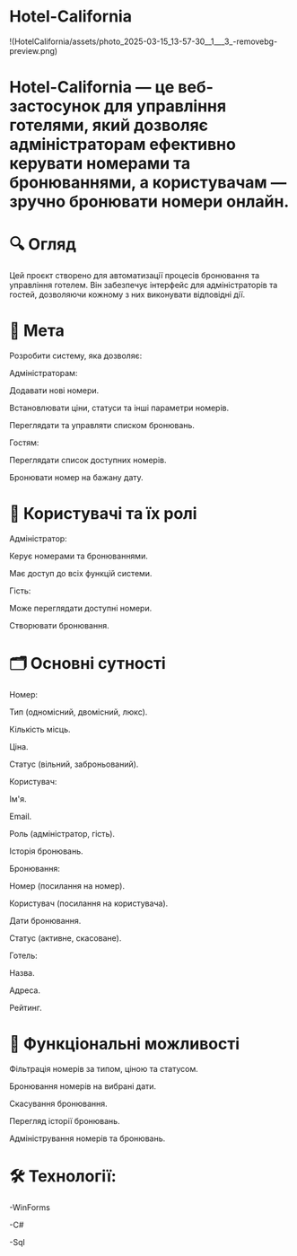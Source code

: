 # Hotel-California
!(HotelCalifornia/assets/photo_2025-03-15_13-57-30__1___3_-removebg-preview.png)
# Hotel-California — це веб-застосунок для управління готелями, який дозволяє адміністраторам ефективно керувати номерами та бронюваннями, а користувачам — зручно бронювати номери онлайн.

# 🔍 Огляд
Цей проєкт створено для автоматизації процесів бронювання та управління готелем. Він забезпечує інтерфейс для адміністраторів та гостей, дозволяючи кожному з них виконувати відповідні дії.

# 🎯 Мета
Розробити систему, яка дозволяє:

Адміністраторам:

Додавати нові номери.

Встановлювати ціни, статуси та інші параметри номерів.

Переглядати та управляти списком бронювань.

Гостям:

Переглядати список доступних номерів.

Бронювати номер на бажану дату.

# 👥 Користувачі та їх ролі
Адміністратор:

Керує номерами та бронюваннями.

Має доступ до всіх функцій системи.

Гість:

Може переглядати доступні номери.

Створювати бронювання.

# 🗂️ Основні сутності
Номер:

Тип (одномісний, двомісний, люкс).

Кількість місць.

Ціна.

Статус (вільний, заброньований).

Користувач:

Ім'я.

Email.

Роль (адміністратор, гість).

Історія бронювань.

Бронювання:

Номер (посилання на номер).

Користувач (посилання на користувача).

Дати бронювання.

Статус (активне, скасоване).

Готель:

Назва.

Адреса.

Рейтинг.

# 🚀 Функціональні можливості
Фільтрація номерів за типом, ціною та статусом.

Бронювання номерів на вибрані дати.

Скасування бронювання.

Перегляд історії бронювань.

Адміністрування номерів та бронювань.

# 🛠️ Технології:

-WinForms

-C#

-Sql

